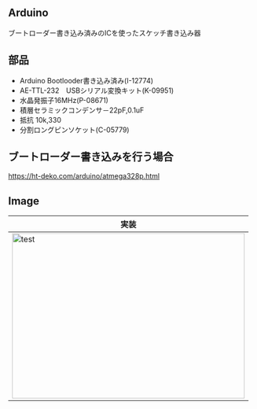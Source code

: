 ## Arduino
ブートローダー書き込み済みのICを使ったスケッチ書き込み器

## 部品
* Arduino Bootlooder書き込み済み(I-12774)
* AE-TTL-232　USBシリアル変換キット(K-09951)
* 水晶発振子16MHz(P-08671)
* 積層セラミックコンデンサ－22pF,0.1uF
* 抵抗 10k,330
* 分割ロングピンソケット(C-05779)

## ブートローダー書き込みを行う場合
https://ht-deko.com/arduino/atmega328p.html

## Image
|実装|
|---|
|<img src="https://github.com/tk0103/Arduino/blob/master/5_ArduinoUNO互換スケッチ書き込み器/45085.jpg" alt="test" title="test" width="473" height="336">|
